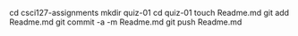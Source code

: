 cd csci127-assignments
mkdir quiz-01
cd quiz-01
touch Readme.md
git add Readme.md
git commit -a -m Readme.md
git push Readme.md
